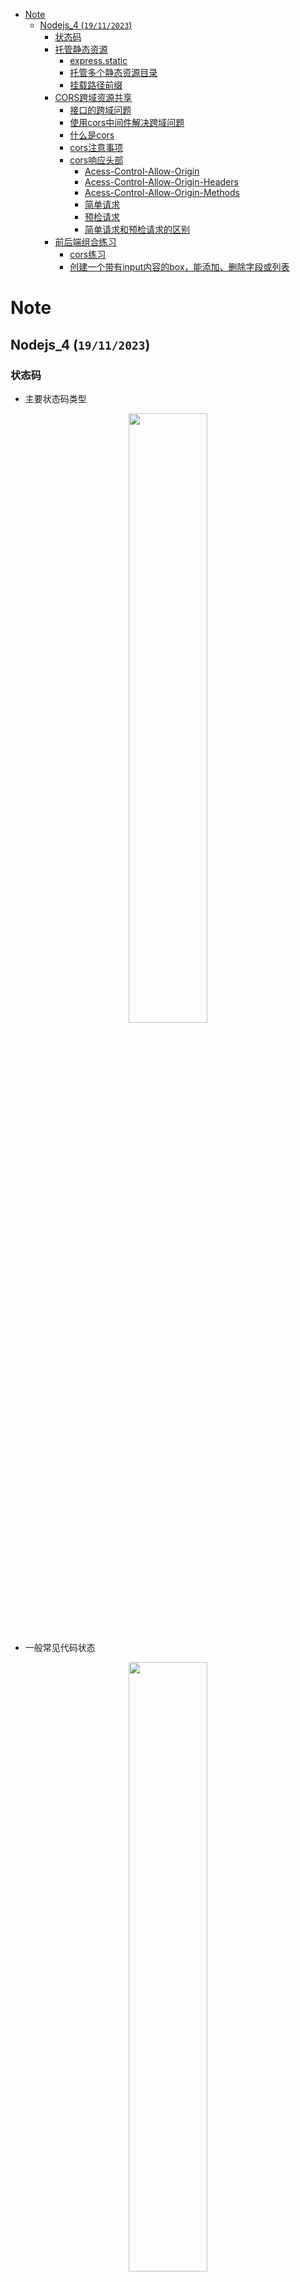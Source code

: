 - [Note](#Note)
  - [Nodejs_4 (`19/11/2023`)](#nodejs_4-19112023)
    - [状态码](#状态码)
    - [托管静态资源](#托管静态资源)
      - [express.static](#express-static)
      - [托管多个静态资源目录](#托管多个静态资源目录)
      - [挂载路径前缀](#挂载路径前缀)
    - [CORS跨域资源共享](#CORS跨域资源共享)
      - [接口的跨域问题](#接口的跨域问题)
      - [使用cors中间件解决跨域问题](#使用cors中间件解决跨域问题)
      - [什么是cors](#什么是cors)
      - [cors注意事项](#cors注意事项)
      - [cors响应头部](#cors响应头部)
        - [Acess-Control-Allow-Origin](#Acess-Control-Allow-Origin)
        - [Acess-Control-Allow-Origin-Headers](#Acess-Control-Allow-Origin-Headers)
        - [Acess-Control-Allow-Origin-Methods](#Acess-Control-Allow-Origin-Methods)
        - [简单请求](#简单请求)
        - [预检请求](#预检请求)
        - [简单请求和预检请求的区别](#简单请求和预检请求的区别)
    - [前后端组合练习](#前后端组合练习)
      - [cors练习](#cors练习)
      - [创建一个带有input内容的box，能添加、删除字段或列表](#创建一个带有input内容的box能添加删除字段或列表)       

# Note

## Nodejs_4 (`19/11/2023`)

### 状态码
- 主要状态码类型
<p align='center'><img src='../images/状态码.png' width='50%' height='50%' /></p>

- 一般常见代码状态
<p align='center'><img src='../images/常见代码状态.png' width='50%' height='50%' /></p>

### 托管静态资源
#### express.static
- express提供的一个函数，可以方便的创建一个静态资源服务器
```js
app.use(express.static('public'))
```
- 注意：express在指定静态目录中查找文件，存放静态文件的目录名不会出现在URL中
> `http://localhost:3000/images/bg.jpg

#### 托管多个静态资源目录
```js
app.use(express.static('public'))
app.use(express.static('files'))
```

#### 挂载路径前缀
- 可在静态资源访问路径之前，挂载路径前缀
```js
app.use('/public', express.static('public'))
```


### CORS跨域资源共享
#### 接口的跨域问题
- 之前编写的GET和POST接口接口，存在不支持跨域请求的问题
- 解决方案
> 1. CORS（主流解决方案）
> 2. JSONP（有缺陷的解决方案：只支持GET请求）
#### 使用cors中间件解决跨域问题
- cors是Express的一个三方中间件
- 步骤：
> 1. 运行npm install cors 安装中间件
> 2. 使用const cors = require（'cors'）导入中间件
> 3. 在路由之前调用app.use(cors())配置中间件
#### 什么是cors
<p align='center'><img src='../images/什么是cors.png' width='70%' height='70%' /></p>

#### cors注意事项
- cors主要在服务器端进行配置，客户端浏览器无须做任何额外的配置，即可请求开启了cors的接口
- cors在浏览器中有兼容性，但对浏览器有一定要求，需要支持XMLHttpRequest Level2

#### cors响应头部
##### Acess-Control-Allow-Origin
- 响应头部可以携带 Acess-Control-Allow-Origin 字段
- 其中，origin参数的值指定了允许访问该资源的外域URL
```js
Acess-Control-Allow-Origin: <origin> | *
```
- 如果指定了Acess-Control-Allow-Origin字段的值为通配符'*'，表示允许来自任何域的请求
```js
res.setHeader('Acess-Control-Allow-Origin', '*')
```
##### Acess-Control-Allow-Origin-Headers
<p align='center'><img src='../images/Acess-Control-Allow-Origin-Headers.png' width='80%' height='80%' /></p>

##### Acess-Control-Allow-Origin-Methods
<p align='center'><img src='../images/Acess-Control-Allow-Origin-Methods.png' width='80%' height='80%' /></p>

##### 简单请求
<p align='center'><img src='../images/简单请求.png' width='80%' height='80%' /></p>

##### 预检请求
- 只要符合以下任何一个条件的请求，都需要进行预检请求：
> 1. 请求方式为GET、POST、HEAD之外的请求Method类型
> 2. 请求头中包含自定义头部字段
> 3. 向服务器发送了application/json格式的数据

##### 简单请求和预检请求的区别
- 简单请求：客户端与服务器之间只会发生一次请求
- 预检请求：客户端与服务器之间会发生两次请求，OPTION预检请求成功之后，才会发起真正的请求

### 前后端组合练习
#### cors练习
- index.js
```js
//npm init
//npm i express
//npm i nodemon -D
//如果端口被占用,1.先查询：lsof -i tcp:80
//2.再删除：kill -9 PID
const express = require('express');
const router = require('./router');
const cors = require('cors');
//create a new server
const app = express();
//把public目录下所有文件提供为静态资源，public不会出现在url中
//http://localhost:80/1.html
//http://localhost:80/1.html
app.use('/profiles', express.static('./public'));
app.use('/users',express.static('./files'));
//一定要在路由加载之前，配置cors，来解决接口跨域问题
app.use(cors())
app.use(router);

app.listen(80,function(){
    console.log('Server is running on http://127.0.0.1:80')
})
```
- router.js
```js
const express = require('express');
const router = express.Router();

router.get('/users',function(req,res){
    res.send({status:0,message:'get users succeed'})
})

module.exports = router;
```


#### 创建一个带有input内容的box，能添加、删除字段或列表
- server.js
```js
//npm init
//npm i express
//npm i nodemon -D
const express = require('express');
const router = require('./router');
//create a web server
const app = express();
app.use(express.json());

app.use('/api',router);


const PORT = 8080;
app.listen(PORT,function(){
    console.log('Server is running on http://localhost:8080')
})
```
- route.js
```js
const express = require('express');
//create a web server 
const router = express.Router();
let users = [
  { id: 1, name: "Ben", age: 20 },
  { id: 2, name: "John", age: 30 },
  { id: 3, name: "Chris", age: 40 },
  { id: 4, name: "Jane", age: 60 },
];
//calculate the next available user id
function getNextUserId(users){
    [1,2,3,4]
    const userIds = users.map(function(user){
        return user.id;
    })
    return Math.max(...userIds,-1)+1;
}
//GET fetch all users
router.get('/users', function(req,res){
    res.status(200).json({
        status:'success',
        message:'Retrieved users successfully',
        data:users
    })
})
//POST add a new user
router.post('/users',function(req,res){
    const newUser = req.body;
    if(!newUser.name || !newUser.age){
        return res.status(400).json({
            status:'Error',
            message:'Name and age are required'
        })
    }
    const newId = getNextUserId(users);
    let obj = {id:newId, name:newUser.name, age:newUser.age}
    users.push(obj);
    res.status(200).json({
        status:'success',
        message:'User added successfully',
        data:users
    })

})
//DELETE delete all users
router.delete('/users',function(req,res){
    users = [];
    res.status(204).send();
})
//DELETE delete user by id
router.delete('/users/:id', function(req,res){
    const userIdToDelete = parseInt(req.params.id);
    const initialUserCount = users.length;
    users = users.filter(function(user){
        return user.id !== userIdToDelete
    });
    if(users.length === initialUserCount){
        return res.status(404).json({
            status:'error',
            message:'User not found'
        })
    }
    res.status(200).json({
        status:'success',
        message:`User with ID ${userIdToDelete} delete successfully`,
        data:users
    })
})
module.exports = router;
```

